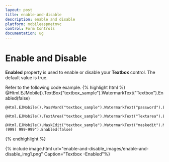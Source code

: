 ```yaml
---
layout: post
title: enable-and-disable
description: enable and disable
platform: mobileaspnetmvc
control: Form Controls
documentation: ug
---
```


# Enable and Disable

**Enabled** property is used to enable or disable your **Textbox** control. The default value is true.

Refer to the following code example.
{% highlight html %}
    @Html.EJMobile().TextBox("textbox_sample").WatermarkText("Textbox").Enabled(false)

    @Html.EJMobile().PassWord("textbox_sample").WatermarkText("password").Enabled(false)

    @Html.EJMobile().TextArea("textbox_sample").WatermarkText("Textarea").Enabled(false)

    @Html.EJMobile().MaskEdit("textbox_sample").WatermarkText("maskedit").Mask("+1 (999) 999-999").Enabled(false)

{% endhighlight %}

{% include image.html url="enable-and-disable_images/enable-and-disable_img1.png" Caption="Textbox -Enabled"%}

